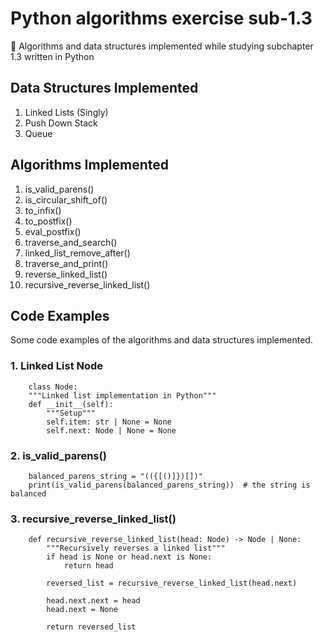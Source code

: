 # Python algorithms exercise sub-1.3
🐍 Algorithms and data structures implemented while studying subchapter 1.3 written in Python

## Data Structures Implemented
1. Linked Lists (Singly)
2. Push Down Stack
3. Queue

## Algorithms Implemented
1. is_valid_parens()
2. is_circular_shift_of()
3. to_infix()
4. to_postfix()
5. eval_postfix()
6. traverse_and_search()
7. linked_list_remove_after()
8. traverse_and_print()
9. reverse_linked_list()
10. recursive_reverse_linked_list()

## Code Examples
Some code examples of the algorithms and data structures implemented.  

### 1. Linked List Node
```python3
    class Node:
    """Linked list implementation in Python"""
    def __init__(self):
        """Setup"""
        self.item: str | None = None
        self.next: Node | None = None
```

### 2. is_valid_parens()
```python3
    balanced_parens_string = "(({[()]})[])"
    print(is_valid_parens(balanced_parens_string))  # the string is balanced
```

### 3. recursive_reverse_linked_list()
```python3
    def recursive_reverse_linked_list(head: Node) -> Node | None:
        """Recursively reverses a linked list"""
        if head is None or head.next is None:
            return head

        reversed_list = recursive_reverse_linked_list(head.next)

        head.next.next = head
        head.next = None

        return reversed_list
```
